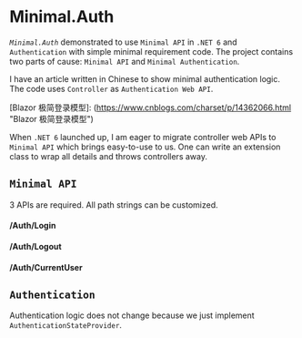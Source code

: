 # Minimal.Auth
*`Minimal.Auth`* demonstrated to use `Minimal API` in `.NET 6` and `Authentication` with simple minimal requirement code. The project contains two parts of cause: `Minimal API` and `Minimal Authentication`.

I have an article written in Chinese to show minimal authentication logic. The code uses `Controller` as `Authentication Web API`. 

[Blazor 极简登录模型]: (https://www.cnblogs.com/charset/p/14362066.html "Blazor 极简登录模型")

When `.NET 6` launched up, I am eager to migrate controller web APIs to `Minimal API` which brings easy-to-use to us. One can write an extension class to wrap all details and throws controllers away.

## `Minimal API`

3 APIs are required. All path strings can be customized.

#### /Auth/Login 

#### /Auth/Logout

#### /Auth/CurrentUser

## `Authentication`

Authentication logic does not change because we just implement `AuthenticationStateProvider`.
